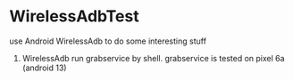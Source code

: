 # WirelessAdbTest
use Android WirelessAdb to do some interesting stuff
1. WirelessAdb run grabservice by shell. grabservice is tested on pixel 6a (android 13)

